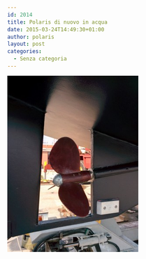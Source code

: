 ```yaml
---
id: 2014
title: Polaris di nuovo in acqua
date: 2015-03-24T14:49:30+01:00
author: polaris
layout: post
categories:
  - Senza categoria
---
```

![lavori 2015 1](/foto/lavori2014_1.jpg)

